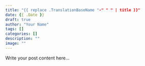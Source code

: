 ```yaml
---
title: "{{ replace .TranslationBaseName "-" " " | title }}"
date: {{ .Date }}
draft: true
author: "Your Name"
tags: []
categories: []
description: ""
image: ""
---
```


Write your post content here...
